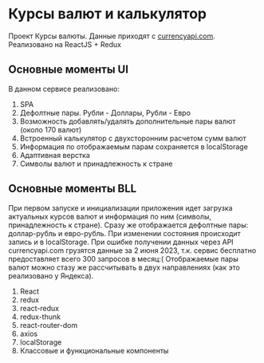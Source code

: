 # Курсы валют и калькулятор

Проект Курсы валюты. Данные приходят с [currencyapi.com](currencyapi.com).
Реализовано на ReactJS + Redux

## Основные моменты UI

В данном сервисе реализовано:
1. SPA
2. Дефолтные пары. Рубли - Доллары, Рубли - Евро
3. Возможность добавлять/удалять дополнительные пары валют (около 170 валют)
4. Встроенный калькулятор с двухсторонним расчетом сумм валют
5. Информация по отображаемым парам сохраняется в localStorage
6. Адаптивная верстка
7. Символы валют и принадлежность к стране

## Основные моменты BLL

При первом запуске и инициализации приложения идет загрузка актуальных курсов валют и информация по ним (символы, принадлежность к стране). Сразу же отображается дефолтные пары: доллар-рубль и евро-рубль. При изменении состояния происходит запись и в localStorage. При ошибке получении данных через API currencyapi.com грузятся данные за 2 июня 2023, т.к. сервис бесплатно предоставляет всего 300 запросов в месяц:(
Отображаемые пары валют можно стазу же рассчитывать в двух направлениях (как это реализовано у Яндекса).

1. React
2. redux
3. react-redux
4. redux-thunk
5. react-router-dom
6. axios
7. localStorage
8. Классовые и функциональные компоненты

